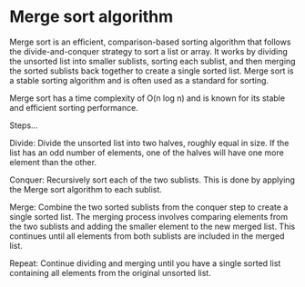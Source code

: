 # Merge sort algorithm

Merge sort is an efficient, comparison-based sorting algorithm that follows the divide-and-conquer strategy to sort a list or array. It works by dividing the unsorted list into smaller sublists, sorting each sublist, and then merging the sorted sublists back together to create a single sorted list. Merge sort is a stable sorting algorithm and is often used as a standard for sorting.

Merge sort has a time complexity of O(n log n) and is known for its stable and efficient sorting performance.

Steps…

Divide: Divide the unsorted list into two halves, roughly equal in size. If the list has an odd number of elements, one of the halves will have one more element than the other.

Conquer: Recursively sort each of the two sublists. This is done by applying the Merge sort algorithm to each sublist.

Merge: Combine the two sorted sublists from the conquer step to create a single sorted list. The merging process involves comparing elements from the two sublists and adding the smaller element to the new merged list. This continues until all elements from both sublists are included in the merged list.

Repeat: Continue dividing and merging until you have a single sorted list containing all elements from the original unsorted list.
